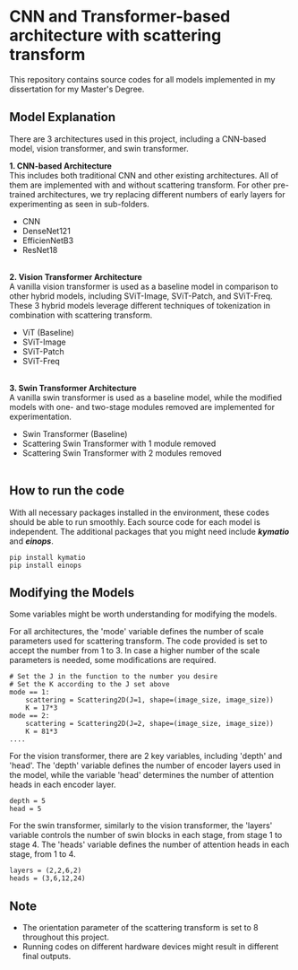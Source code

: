 # CNN and Transformer-based architecture with scattering transform
This repository contains source codes for all models implemented in my dissertation for my Master's Degree.

## Model Explanation
There are 3 architectures used in this project, including a CNN-based model, vision transformer, and swin transformer.

**1. CNN-based Architecture**<br>
This includes both traditional CNN and other existing architectures. All of them are implemented with and without scattering transform. For other pre-trained architectures, we try replacing different numbers of early layers for experimenting as seen in sub-folders. 
  - CNN
  - DenseNet121
  - EfficienNetB3
  - ResNet18
<br><br>

**2. Vision Transformer Architecture**<br>
A vanilla vision transformer is used as a baseline model in comparison to other hybrid models, including SViT-Image, SViT-Patch, and SViT-Freq. These 3 hybrid models leverage different techniques of tokenization in combination with scattering transform.
  - ViT (Baseline)
  - SViT-Image
  - SViT-Patch
  - SViT-Freq
<br><br>

**3. Swin Transformer Architecture**<br>
A vanilla swin transformer is used as a baseline model, while the modified models with one- and two-stage modules removed are implemented for experimentation.
  - Swin Transformer (Baseline)
  - Scattering Swin Transformer with 1 module removed
  - Scattering Swin Transformer with 2 modules removed
<br><br>

## How to run the code
With all necessary packages installed in the environment, these codes should be able to run smoothly. Each source code for each model is independent. The additional packages that you might need include ***kymatio*** and ***einops***. 
```
pip install kymatio
pip install einops
```
## Modifying the Models
Some variables might be worth understanding for modifying the models.<br>

For all architectures, the 'mode' variable defines the number of scale parameters used for scattering transform. The code provided is set to accept the number from 1 to 3. In case a higher number of the scale parameters is needed, some modifications are required. 
```
# Set the J in the function to the number you desire
# Set the K according to the J set above
mode == 1:
    scattering = Scattering2D(J=1, shape=(image_size, image_size))
    K = 17*3
mode == 2:
    scattering = Scattering2D(J=2, shape=(image_size, image_size))
    K = 81*3
....
```
For the vision transformer, there are 2 key variables, including 'depth' and 'head'. The 'depth' variable defines the number of encoder layers used in the model, while the variable 'head' determines the number of attention heads in each encoder layer.
```
depth = 5
head = 5
```
For the swin transformer, similarly to the vision transformer, the 'layers' variable controls the number of swin blocks in each stage, from stage 1 to stage 4. The 'heads' variable defines the number of attention heads in each stage, from 1 to 4.
```
layers = (2,2,6,2)
heads = (3,6,12,24)
```
## Note
- The orientation parameter of the scattering transform is set to 8 throughout this project.
- Running codes on different hardware devices might result in different final outputs.
